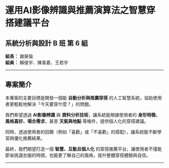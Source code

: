 # 運用AI影像辨識與推薦演算法之智慧穿搭建議平台

## 系統分析與設計 B 班 第 6 組
**組長：** 謝昊倫  
**組員：** 賴俊宇、陳韋嘉、王若宇  

---

## 專案簡介
本專案的主要目標是開發一個能 **自動分析與推薦穿搭** 的人工智慧系統，協助使用者更輕鬆地解決「今天要穿什麼？」的問題。  

我們希望透過 **AI影像辨識** 與 **資料分析技術**，讓系統能根據使用者的 **身形特徵、風格喜好、場合需求**，甚至 **天氣與地點** 等條件，提供個人化的穿搭建議。  

同時，透過使用者的回饋（例如「喜歡」或「不喜歡」的搭配），讓系統能不斷學習與優化推薦結果。  

最終，我們期望打造一個 **智慧、互動且個人化** 的穿搭推薦平台，讓使用者不僅能節省挑選衣服的時間，也能更了解自己的風格，提升整體穿搭體驗與自信。  

---
